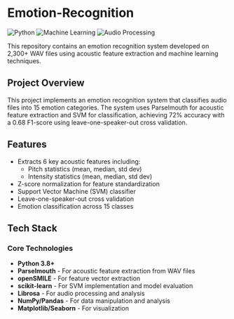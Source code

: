# Emotion-Recognition

![Python](https://img.shields.io/badge/Python-3.8%2B-blue)
![Machine Learning](https://img.shields.io/badge/-Machine%20Learning-orange)
![Audio Processing](https://img.shields.io/badge/-Audio%20Processing-green)

This repository contains an emotion recognition system developed on 2,300+ WAV files using acoustic feature extraction and machine learning techniques.

## Project Overview

This project implements an emotion recognition system that classifies audio files into 15 emotion categories. The system uses Parselmouth for acoustic feature extraction and SVM for classification, achieving 72% accuracy with a 0.68 F1-score using leave-one-speaker-out cross validation.

## Features

- Extracts 6 key acoustic features including:
  - Pitch statistics (mean, median, std dev)
  - Intensity statistics (mean, median, std dev)
- Z-score normalization for feature standardization
- Support Vector Machine (SVM) classifier
- Leave-one-speaker-out cross validation
- Emotion classification across 15 classes

## Tech Stack

### Core Technologies
- **Python 3.8+**
- **Parselmouth** - For acoustic feature extraction from WAV files
- **openSMILE** - For feature vector extraction
- **scikit-learn** - For SVM implementation and model evaluation
- **Librosa** - For audio processing and analysis
- **NumPy/Pandas** - For data manipulation and analysis
- **Matplotlib/Seaborn** - For visualization

